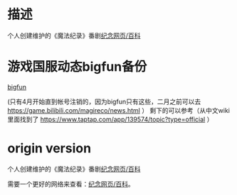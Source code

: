 # 描述
个人创建维护的《魔法纪录》番剧[纪念网页/百科](https://saturday-morning.github.io/mgrc-personal-wiki/magireco-superlite.html)


# 游戏国服动态bigfun备份
[bigfun](https://saturday-morning.github.io/mgrc-personal-wiki/%E5%9B%BD%E6%9C%8D%E5%8A%A8%E6%80%81bigfunbackup/)

(只有4月开始直到帐号注销的，因为bigfun只有这些，二月之前可以去 https://game.bilibili.com/magireco/news.html ）
剩下的可以参考（从中文wiki里面找到了 https://www.taptap.com/app/139574/topic?type=official ）

# origin version
个人创建维护的《魔法纪录》番剧[纪念网页/百科](https://saturday-morning.github.io/mgrc-personal-wiki/magireco-lite.html)

需要一个更好的网络来查看：[纪念网页/百科](https://saturday-morning.github.io/mgrc-personal-wiki/magireco.html)。
